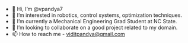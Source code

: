 - 👋 Hi, I’m @vpandya7
- 👀 I’m interested in robotics, control systems, optimization techniques.
- 🌱 I’m currently a Mechanical Engineering Grad Student at NC State.
- 💞️ I’m looking to collaborate on a good project related to my domain.
- 📫 How to reach me - viditpandya@gmail.com

<!---
vpandya7/vpandya7 is a ✨ special ✨ repository because its `README.md` (this file) appears on your GitHub profile.
You can click the Preview link to take a look at your changes.
--->

